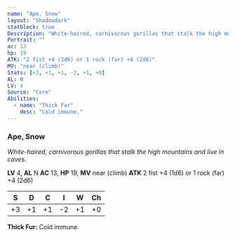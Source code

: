 ```yaml
---
name: "Ape, Snow"
layout: "Shadowdark"
statblock: true
Description: "White-haired, carnivorous gorillas that stalk the high mountains and live in caves."
Portrait: ""
ac: 13
hp: 19
ATK: "2 fist +4 (1d6) or 1 rock (far) +4 (2d6)"
MV: "near (climb)"
Stats: [+3, +1, +1, -2, +1, +0]
AL: N
LV: 4
Source: "Core"
Abilities:
  - name: "Thick Fur"
    desc: "Cold immune."
---
```


### Ape, Snow

_White-haired, carnivorous gorillas that stalk the high mountains and live in caves._

**LV** 4, **AL** N
**AC** 13, **HP** 19, **MV** near (climb)
**ATK** 2 fist +4 (1d6) or 1 rock (far) +4 (2d6)

|  S  |  D  |  C  |  I  |  W  |  Ch  |
|:---:|:---:|:---:|:---:|:---:|:----:|
| +3 | +1 | +1 | -2 | +1 | +0 |

**Thick Fur:** Cold immune.

